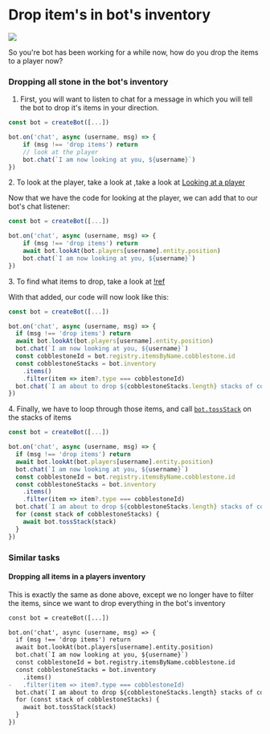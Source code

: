 # Drop item's in bot's inventory

![](https://i.imgur.com/RVAfS7X.png)



So you're bot has been working for a while now, how do you drop the items to a player now?

### Dropping all stone in the bot's inventory

1. First, you will want to listen to chat for a message in which you will tell the bot to drop it's items in your direction.

```javascript #3
const bot = createBot([...])

bot.on('chat', async (username, msg) => {
    if (msg !== 'drop items') return
    // look at the player
    bot.chat(`I am now looking at you, ${username}`)
})
```

2\. To look at the player, take a look at ,take a look at [Looking at a player](looking-at-a-player.md)&#x20;

&#x20;    Now that we have the code for looking at the player, we can add that to our bot's chat listener:

```javascript #5
const bot = createBot([...])

bot.on('chat', async (username, msg) => {
    if (msg !== 'drop items') return
    await bot.lookAt(bot.players[username].entity.position)
    bot.chat(`I am now looking at you, ${username}`)
})
```



3\. To find what items to drop, take a look at [!ref](simple-inventory-interaction.md)

With that added, our code will now look like this:

```javascript #7-11
const bot = createBot([...])

bot.on('chat', async (username, msg) => {
  if (msg !== 'drop items') return
  await bot.lookAt(bot.players[username].entity.position)
  bot.chat(`I am now looking at you, ${username}`)
  const cobblestoneId = bot.registry.itemsByName.cobblestone.id
  const cobblestoneStacks = bot.inventory
    .items()
    .filter(item => item?.type === cobblestoneId)
  bot.chat(`I am about to drop ${cobblestoneStacks.length} stacks of cobblestone`)
})
```

4\. Finally, we have to loop through those items, and call [`bot.tossStack`](https://github.com/PrismarineJS/mineflayer/blob/master/docs/api.md#bottossstackitem) on the stacks of items

```javascript #12-14
const bot = createBot([...])

bot.on('chat', async (username, msg) => {
  if (msg !== 'drop items') return
  await bot.lookAt(bot.players[username].entity.position)
  bot.chat(`I am now looking at you, ${username}`)
  const cobblestoneId = bot.registry.itemsByName.cobblestone.id
  const cobblestoneStacks = bot.inventory
    .items()
    .filter(item => item?.type === cobblestoneId)
  bot.chat(`I am about to drop ${cobblestoneStacks.length} stacks of cobblestone`)
  for (const stack of cobblestoneStacks) {
    await bot.tossStack(stack)
  }
})
```

### Similar tasks

#### Dropping all items in a players inventory

This is exactly the same as done above, except we no longer have to filter the items, since we want to drop everything in the bot's inventory

```diff #10
const bot = createBot([...])

bot.on('chat', async (username, msg) => {
  if (msg !== 'drop items') return
  await bot.lookAt(bot.players[username].entity.position)
  bot.chat(`I am now looking at you, ${username}`)
  const cobblestoneId = bot.registry.itemsByName.cobblestone.id
  const cobblestoneStacks = bot.inventory
    .items()
-   .filter(item => item?.type === cobblestoneId)
  bot.chat(`I am about to drop ${cobblestoneStacks.length} stacks of cobblestone`)
  for (const stack of cobblestoneStacks) {
    await bot.tossStack(stack)
  }
})
```
